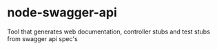 node-swagger-api
================

Tool that generates web documentation, controller stubs and test stubs from swagger api spec's